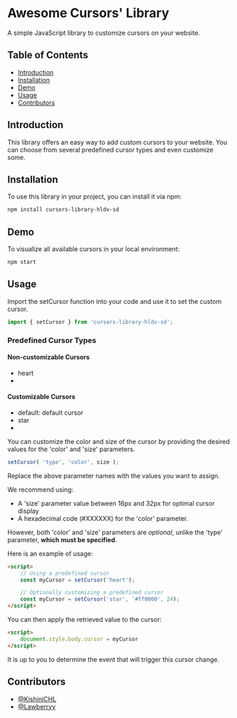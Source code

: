 
# Awesome Cursors' Library

A simple JavaScript library to customize cursors on your website.

## Table of Contents

- [Introduction](#introduction)
- [Installation](#installation)
- [Demo](#demo)
- [Usage](#usage)
- [Contributors](#contributors)

## Introduction

This library offers an easy way to add custom cursors to your website. You can choose from several predefined cursor types and even customize some.

## Installation

To use this library in your project, you can install it via npm:

```bash
npm install cursors-library-hldv-sd
```
## Demo

To visualize all available cursors in your local environment:

```bash
npm start
```

## Usage

Import the setCursor function into your code and use it to set the custom cursor.

```javascript
import { setCursor } from 'cursors-library-hldv-sd';
```

### Predefined Cursor Types

#### Non-customizable Cursors
- heart
-

#### Customizable Cursors
- default: default cursor
- star
- 

You can customize the color and size of the cursor by providing the desired values for the 'color' and 'size' parameters.

```javascript
setCursor( 'type', 'color', size );
```
Replace the above parameter names with the values you want to assign.

We recommend using:

- A 'size' parameter value between 16px and 32px for optimal cursor display
- A hexadecimal code (#XXXXXX) for the 'color' parameter.

However, both 'color' and 'size' parameters are *optional*, unlike the 'type' parameter, **which must be specified**.


Here is an example of usage:

```html
<script>
    // Using a predefined cursor
    const myCursor = setCursor('heart');

    // Optionally customizing a predefined cursor
    const myCursor = setCursor('star', '#ff0000', 24);
</script>
```

You can then apply the retrieved value to the cursor:

```html
<script>
    document.style.body.cursor = myCursor
</script>
```

It is up to you to determine the event that will trigger this cursor change.

## Contributors

- [@KishiniCHL](https://github.com/KishiniCHL)
- [@Lawberryy](https://github.com/Lawberryy)